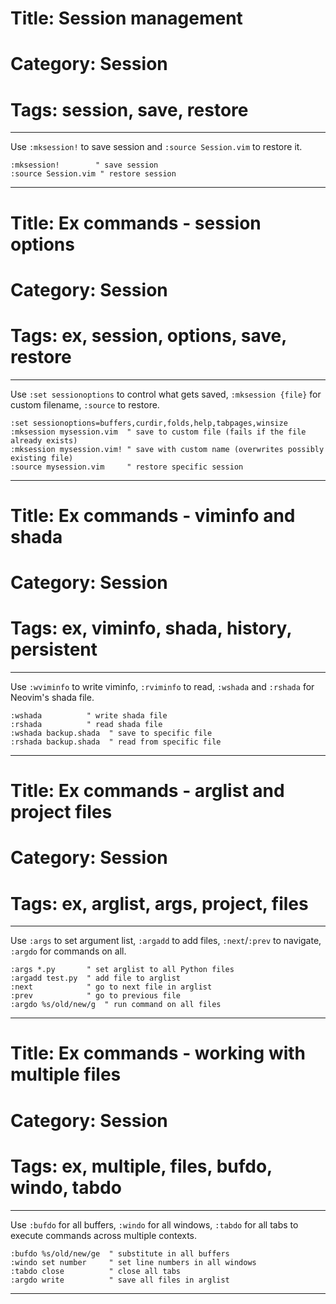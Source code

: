# Title: Session management
# Category: Session
# Tags: session, save, restore
---
Use `:mksession!` to save session and `:source Session.vim` to restore it.

```vim
:mksession!        " save session
:source Session.vim " restore session
```
***
# Title: Ex commands - session options
# Category: Session
# Tags: ex, session, options, save, restore
---
Use `:set sessionoptions` to control what gets saved, `:mksession {file}` for custom filename, `:source` to restore.

```vim
:set sessionoptions=buffers,curdir,folds,help,tabpages,winsize
:mksession mysession.vim  " save to custom file (fails if the file already exists)
:mksession mysession.vim! " save with custom name (overwrites possibly existing file)
:source mysession.vim     " restore specific session
```
***
# Title: Ex commands - viminfo and shada
# Category: Session
# Tags: ex, viminfo, shada, history, persistent
---
Use `:wviminfo` to write viminfo, `:rviminfo` to read, `:wshada` and `:rshada` for Neovim's shada file.

```vim
:wshada          " write shada file
:rshada          " read shada file
:wshada backup.shada  " save to specific file
:rshada backup.shada  " read from specific file
```
***
# Title: Ex commands - arglist and project files
# Category: Session
# Tags: ex, arglist, args, project, files
---
Use `:args` to set argument list, `:argadd` to add files, `:next`/`:prev` to navigate, `:argdo` for commands on all.

```vim
:args *.py       " set arglist to all Python files
:argadd test.py  " add file to arglist
:next            " go to next file in arglist
:prev            " go to previous file
:argdo %s/old/new/g  " run command on all files
```
***
# Title: Ex commands - working with multiple files
# Category: Session
# Tags: ex, multiple, files, bufdo, windo, tabdo
---
Use `:bufdo` for all buffers, `:windo` for all windows, `:tabdo` for all tabs to execute commands across multiple contexts.

```vim
:bufdo %s/old/new/ge  " substitute in all buffers
:windo set number     " set line numbers in all windows
:tabdo close          " close all tabs
:argdo write          " save all files in arglist
```
***
